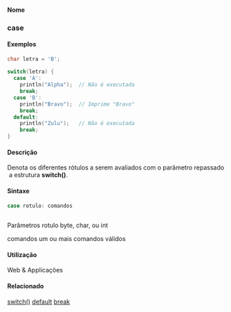 
#### Nome
### case

#### Exemplos

```pde
char letra = 'B'; 
 
switch(letra) { 
  case 'A': 
    println("Alpha");  // Não é executada
    break; 
  case 'B': 
    println("Bravo");  // Imprime "Bravo" 
    break; 
  default: 
    println("Zulu");   // Não é executada 
    break; 
} 

```



#### Descrição
Denota os diferentes rótulos a serem avaliados com o parâmetro repassado  a estrutura **switch()**.

#### Sintaxe
```pde
case rotulo: comandos
            
```
Parâmetros
rotulo
byte, char, ou int


comandos
um ou mais comandos válidos



#### Utilização

	
Web & Applicações

#### Relacionado
[switch()](switch_
)
[default](default
)
[break](break
)

